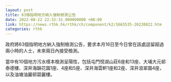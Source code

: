 ```yaml
---
layout: post
title: 63個指明地方納入強制檢測公告
date: 2022-08-22 22:32:31.000000000 +08:00
link: https://news.rthk.hk/rthk/ch/component/k2/1663535-20220822.htm
categories: rthk
---
```


政府將63個指明地方納入強制檢測公告，要求本月16日至今日曾在該處逗留超過兩小時的人士，未來兩日內接受檢測。

當中有10個地方污水樣本檢測呈陽性，包括屯門悅湖山莊6座和13座、大埔大元邨泰德樓、深井海韻花園1座、4座和5座、深井海雲軒1座和2座、深井浪翠園4座，以及油塘油麗邨碧麗樓。
